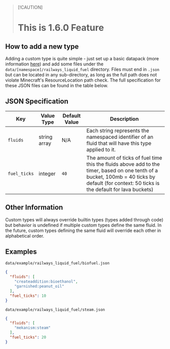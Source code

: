 > [!CAUTION] <h1>
> **This is 1.6.0 Feature**

## How to add a new type
Adding a custom type is quite simple - just set up a basic datapack (more information [here](https://minecraft.wiki/w/Data_pack)) and add some files under the `data/[namespace]/railways_liquid_fuel` directory. Files must end in `.json` but can be located in any sub-directory, as long as the full path does not violate Minecraft's ResourceLocation path check. The full specification for these JSON files can be found in the table below.

## JSON Specification

| Key          | Value Type   | Default Value | Description                                                                                                                                                                     |
|--------------|--------------|---------------|---------------------------------------------------------------------------------------------------------------------------------------------------------------------------------|
| `fluids`     | string array | N/A           | Each string represents the namespaced identifier of an fluid that will have this type applied to it.                                                                            |
| `fuel_ticks` | integer      | `40`          | The amount of ticks of fuel time this the fluids above add to the timer, based on one tenth of a bucket, 100mb = 40 ticks by default (for context: 50 ticks is the default for lava buckets) |

## Other Information

Custom types will always override builtin types (types added through code) but behavior is undefined if multiple custom types define the same fluid. In the future, custom types defining the same fluid will override each other in alphabetical order.

## Examples

`data/example/railways_liquid_fuel/biofuel.json`
```json
{
  "fluids": [
    "createaddition:bioethanol",
    "garnished:peanut_oil"
  ],
  "fuel_ticks": 10
}
```

`data/example/railways_liquid_fuel/steam.json`
```json
{
  "fluids": [
    "mekanism:steam"
  ],
  "fuel_ticks": 20
}
```